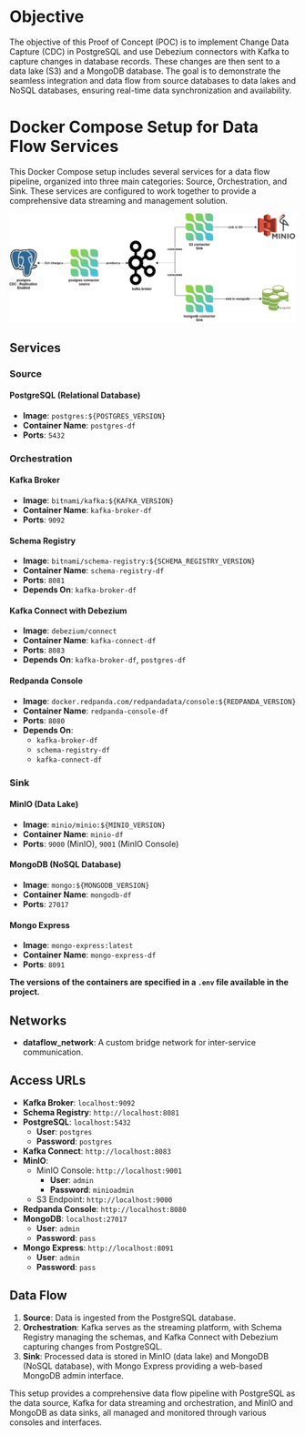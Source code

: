 # 

# Objective

The objective of this Proof of Concept (POC) is to implement Change Data Capture (CDC) in PostgreSQL and use Debezium connectors with Kafka to capture changes in database records. These changes are then sent to a data lake (S3) and a MongoDB database. The goal is to demonstrate the seamless integration and data flow from source databases to data lakes and NoSQL databases, ensuring real-time data synchronization and availability.

# 

# Docker Compose Setup for Data Flow Services

This Docker Compose setup includes several services for a data flow pipeline, organized into three main categories: Source, Orchestration, and Sink. These services are configured to work together to provide a comprehensive data streaming and management solution. 

![Solution POC Dataflow](./solution/POC-Dataflow-Solution.png)


## Services

### Source

#### PostgreSQL (Relational Database)

- **Image**: `postgres:${POSTGRES_VERSION}`
- **Container Name**: `postgres-df`
- **Ports**: `5432`

### Orchestration

#### Kafka Broker

- **Image**: `bitnami/kafka:${KAFKA_VERSION}`
- **Container Name**: `kafka-broker-df`
- **Ports**: `9092`

#### Schema Registry

- **Image**: `bitnami/schema-registry:${SCHEMA_REGISTRY_VERSION}`
- **Container Name**: `schema-registry-df`
- **Ports**: `8081`
- **Depends On**: `kafka-broker-df`

#### Kafka Connect with Debezium

- **Image**: `debezium/connect`
- **Container Name**: `kafka-connect-df`
- **Ports**: `8083`
- **Depends On**: `kafka-broker-df`, `postgres-df`

#### Redpanda Console

- **Image**: `docker.redpanda.com/redpandadata/console:${REDPANDA_VERSION}`
- **Container Name**: `redpanda-console-df`
- **Ports**: `8080`
- **Depends On**:
  - `kafka-broker-df`
  - `schema-registry-df`
  - `kafka-connect-df`

### Sink

#### MinIO (Data Lake)

- **Image**: `minio/minio:${MINIO_VERSION}`
- **Container Name**: `minio-df`
- **Ports**: `9000` (MinIO), `9001` (MinIO Console)

#### MongoDB (NoSQL Database)

- **Image**: `mongo:${MONGODB_VERSION}`
- **Container Name**: `mongodb-df`
- **Ports**: `27017`

#### Mongo Express

- **Image**: `mongo-express:latest`
- **Container Name**: `mongo-express-df`
- **Ports**: `8091`


**The versions of the containers are specified in a `.env` file available in the project.**

## Networks

- **dataflow_network**: A custom bridge network for inter-service communication.

## Access URLs

- **Kafka Broker**: `localhost:9092`
- **Schema Registry**: `http://localhost:8081`
- **PostgreSQL**: `localhost:5432`
  - **User**: `postgres`
  - **Password**: `postgres`
- **Kafka Connect**: `http://localhost:8083`
- **MinIO**:
  - MinIO Console: `http://localhost:9001`
    - **User**: `admin`
    - **Password**: `minioadmin`
  - S3 Endpoint: `http://localhost:9000`
- **Redpanda Console**: `http://localhost:8080`
- **MongoDB**: `localhost:27017`
  - **User**: `admin`
  - **Password**: `pass`
- **Mongo Express**: `http://localhost:8091`
  - **User**: `admin`
  - **Password**: `pass`

## Data Flow

1. **Source**: Data is ingested from the PostgreSQL database.
2. **Orchestration**: Kafka serves as the streaming platform, with Schema Registry managing the schemas, and Kafka Connect with Debezium capturing changes from PostgreSQL.
3. **Sink**: Processed data is stored in MinIO (data lake) and MongoDB (NoSQL database), with Mongo Express providing a web-based MongoDB admin interface.

This setup provides a comprehensive data flow pipeline with PostgreSQL as the data source, Kafka for data streaming and orchestration, and MinIO and MongoDB as data sinks, all managed and monitored through various consoles and interfaces. 
